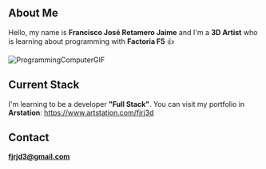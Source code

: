 ## About Me
Hello, my name is **Francisco José Retamero Jaime** and I'm a **3D Artist** who is learning about programming with **Factoria F5** 👍

![ProgrammingComputerGIF](https://github.com/FJRJ3D/FJRJ3D/assets/26229894/b8575082-ce9a-4b47-9431-285253b1e919)

## Current Stack
I'm learning to be a developer **"Full Stack"**. You can visit my portfolio in **Arstation**:  https://www.artstation.com/fjrj3d

## Contact
**fjrjd3@gmail.com**
